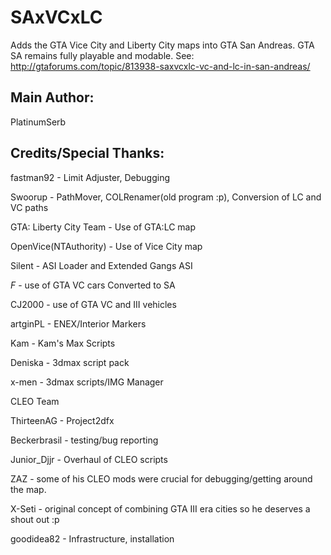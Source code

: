 # SAxVCxLC
Adds the GTA Vice City and Liberty City maps into GTA San Andreas. GTA SA remains fully playable and modable.
See: http://gtaforums.com/topic/813938-saxvcxlc-vc-and-lc-in-san-andreas/

## Main Author:
PlatinumSerb

## Credits/Special Thanks:
fastman92 - Limit Adjuster, Debugging 

Swoorup - PathMover, COLRenamer(old program :p), Conversion of LC and VC paths

GTA: Liberty City Team - Use of GTA:LC map

OpenVice(NTAuthority) - Use of Vice City map

Silent - ASI Loader and Extended Gangs ASI

_F_ - use of GTA VC cars Converted to SA

CJ2000 - use of GTA VC and III vehicles

artginPL - ENEX/Interior Markers

Kam - Kam's Max Scripts 

Deniska - 3dmax script pack

x-men - 3dmax scripts/IMG Manager

CLEO Team

ThirteenAG - Project2dfx

Beckerbrasil - testing/bug reporting

Junior_Djjr - Overhaul of CLEO scripts

ZAZ - some of his CLEO mods were crucial for debugging/getting around the map.

X-Seti - original concept of combining GTA III era cities so he deserves a shout out :p

goodidea82 - Infrastructure, installation

